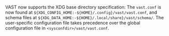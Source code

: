 VAST now supports the XDG base directory specification: The `vast.conf` is now
found at `${XDG_CONFIG_HOME:-${HOME}/.config}/vast/vast.conf`, and schema files
at `${XDG_DATA_HOME:-${HOME}/.local/share}/vast/schema/`. The user-specific
configuration file takes precedence over the global configuration file in
`<sysconfdir>/vast/vast.conf`.
